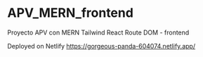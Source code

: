 # APV_MERN_frontend
Proyecto APV con MERN Tailwind React Route DOM - frontend

Deployed on Netlify 
https://gorgeous-panda-604074.netlify.app/

